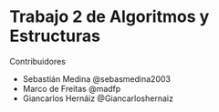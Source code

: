 <h1 alling="center">Trabajo 2 de Algoritmos y Estructuras</h1>
<p>Contribuidores</p>
<ul>
    <li>Sebastián Medina @sebasmedina2003</li>
    <li>Marco de Freitas @madfp</li>
    <li>Giancarlos Hernáiz @Giancarloshernaiz</li>
</ul>